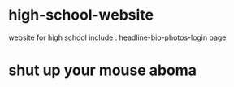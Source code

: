 # high-school-website
website for high school include : headline-bio-photos-login page 
# shut up your mouse aboma 

